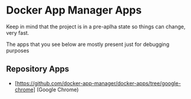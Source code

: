 # Docker App Manager Apps

Keep in mind that the project is in a pre-aplha state so things can change, very fast.

The apps that you see below are mostly present just for debugging purposes

## Repository Apps

* [https://github.com/docker-app-manager/docker-apps/tree/google-chrome] (Google Chrome)